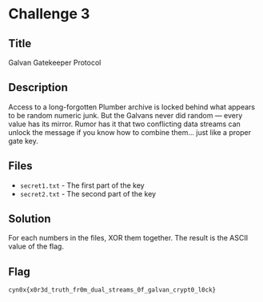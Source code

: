 # Challenge 3

## Title

Galvan Gatekeeper Protocol

## Description

Access to a long-forgotten Plumber archive is locked behind what appears to be random numeric junk. But the Galvans never did random — every value has its mirror. Rumor has it that two conflicting data streams can unlock the message if you know how to combine them... just like a proper gate key.

## Files

- `secret1.txt` - The first part of the key
- `secret2.txt` - The second part of the key

## Solution

For each numbers in the files, XOR them together. The result is the ASCII value of the flag.

## Flag

```text
cyn0x{x0r3d_truth_fr0m_dual_streams_0f_galvan_crypt0_l0ck}
```
